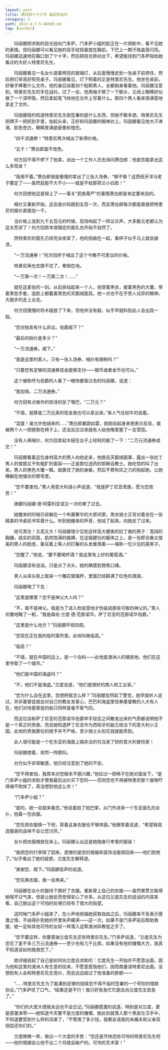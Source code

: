 ```yaml
---
layout: post
title: 第四百六十六节 最后的出价
category: 5
path: 2013-4-7-5-46600.md
tag: [normal]
---
```


　　玛丽娜把求助的目光投向门多萨。门多萨小姐的脸正在一片阴影中，看不见她的表情。但玛丽娜可以看见她的双手绞扭着放在胸前，下巴上一颗汗珠晶莹闪亮。玛丽娜迅速地在胸口划了个十字，然后把目光转向台下，希望能找到门多萨指给她看过的大好人特里尼先生。

　　玛丽娜看见一名女仆提着明亮的玻璃灯，从后面慢慢走到一张桌子前停住，然后把灯举高好照亮桌子。玛丽娜看见，灯下照着的正是特里尼先生。他坐在桌前，好像手捧着什么文件。他的身后站着四个鞑靼男人，全都俯身看着他。玛丽娜注意到，特里尼先生的手在战抖。过了一会，他用袖子擦了一下额头，又闭上眼睛好似做了一个深呼吸，然后拿起笔飞快地在文件上写着什么。那四个男人看来很满意地拿走了文件。

　　玛丽娜隐约知道特里尼先生刚签署的是什么东西，但她不敢多想。特里尼先生把牌子一把抓到手里，抬起头来，正好和玛丽娜的眼神对上。玛丽娜看见他大汗淋漓、脸色苍白，眼睛里满是疲惫和惶恐。

　　“四千流通劵！”特里尼再次喊出了新得价格。

　　“五千！”萧白郎面不改色。

　　何方回不得不停下了拍卖，派出一个工作人员去询问萧白郎：他是否能拿出这么多现金？

　　“我用不着。”萧白郎很是傲慢的拿出了三张入场券，“够不够？这西班牙洋马老子要定了——虽然屁股不大不小——就是不给那荷兰小白脸！”

　　何方回想他这是铆上了——事关“民族尊严”的事情萧白郎是肯定要来劲的。

　　喊价又重新开始，这会是价码跳到五百一次，而且萧白郎每次都是直接把特里尼的报价直接加一千。

　　当价格上涨到九千五百元的时候，现场响起了一阵议论声，大多数元老都认为这太荒谬了！何方回原本很镇定的面孔也开始不自然了。

　　而特里尼的面孔已经完全痉挛了，他的扭曲在一起，看样子似乎马上就会崩溃。

　　“一万流通券！”何方回终于喊出了这个今晚不可思议的价格。

　　特里尼再也支撑不住了，晕倒在地。

　　“一万第一次！一万第二次！……”

　　就在这紧张的一刻。从后排站起来一个人，他穿着黑衣，披着黑色的大氅，带着黑色手套，连脸上都戴着黑色的天鹅绒面具。他一点也不在乎旁人诧异的眼神，大踏步的走上台去。

　　何方回慢慢的将木槌放了下来，但他并没有敲，似乎早就料到此人会出现一般。

　　“您对拍卖有什么异议。伯爵阁下？”

　　“最后的拍价是多少？”

　　“一万流通券。阁下。”

　　“我是这里的客人，只有一张入场券，喊价有限制吗？”

　　“只要您有足够的流通券现金能够支付——银币或者金币也可以。”

　　这个被称呼为伯爵的人看了一眼快要昏过去的玛丽娜，说道：

　　“我加倍。二万流通券。”

　　何方回有点做作的惊讶的张了嘴巴，“二万元？”

　　“不错，就算是二万比索的现金我也可以拿出来。”来人气壮如牛的说着。

　　“混蛋！谁允许他胡来的……”萧白郎暴跳如雷，刚刚站起身来想表示反驳，就被两个人一把摁倒在椅子上，还没反应过来就有人给他嘴里塞了一支雪茄。

　　没有人再喊价，何方回拿起木槌在台子上轻轻的敲了一下：“二万元流通券成交！”

　　玛丽娜看着这位身材高大的男人向他走来，他脱去天鹅绒面罩，露出一张拉丁男人的俊朗又不失粗犷的面容——正是那位送药的耶稣会教士。她吃惊的叫了出来。男人的黑色大氅一飘。就裹住了她的身躯，然后不费吹灰之力的抱起她，让她横躺在他强壮的臂弯里。

　　“您不要害怕，”男人用意大利语小声说道，“我是萨丁尼亚贵族，愿为您效劳！”

　　唐娜玛丽娜·德·阿雷利亚诺又一次的晕了过去。

　　她醒来的时候已经躺在一个布置奢华的大房间里。黑衣骑士正背对着坐在一张精美的书桌前书写着什么。听到她醒来的声音，他站了起来。向她走了过来。

　　他可真壮！又高又大！玛丽娜很少见到这样高大健美的拉丁裔的男子：宽阔的胸脯，结实的双肩，肌肉饱满的胳膊，在这幅健壮的躯体之上，是一张即沧桑又俊美的男人的脸庞，象征着上等人的打鬈的头发垂落着——堪称一位少见的美男子。

　　“您醒了，”他说，“要不要喝杯酒？我这里有上好的葡萄酒。”

　　玛丽娜没有说话。只是点了点头，她的确感到唇焦口燥。

　　男人从床头柜上取来一个雕花玻璃杯，里面已经斟满了红色的酒液。

　　玛丽娜喝了下去：

　　“这里是哪里？您不是神父大人吗？”

　　“不，我不是神父。我是为了进入检疫营地才伪装成那些可敬的神父的。”男人优雅地鞠了一躬，“我是森佐·兰度·德·范那诺华。萨丁尼亚的范那诺华伯爵。”

　　“这里是什么地方？”玛丽娜环视四周。

　　“您现在正在我的临时寓所里。此地叫做临高。”

　　“临高？”

　　“不错，就在中国的边上。是一个岛屿——此地是澳洲人的殖民地。他们在这里夺取了一个城市。”

　　“他们是中国的海盗吗？”

　　“不，他们不是海盗。”兰度说道，“他们是很好的商人和工业家。”

　　“您为什么会在这里，您想把我怎么样？”玛丽娜忽然起了警觉，她早就听人说过，并非基督徒就会对自己的教友发善心，巴巴利海盗里信奉基督教的人大有人在，他们对待基督徒的船只同样是毫不客气的。

　　而这位自称萨丁尼亚的范那诺华伯爵举手投足之间散发出来的气质都说明他不是一个真正的贵族。而且她知道萨丁尼亚作为西班牙的副王统治下的意大利小王国，此地的贵族爵位的授予并不严格，至少骑士头衔花钱就能弄到。

　　此人很可能是一个在东亚的海面上搞非法的勾当发了财的意大利冒险家！

　　玛丽娜想着，突然一阵颤抖。

　　对方似乎非常敏感，他已经注意到了她的不安。

　　“您不用害怕，我原本对您根本不感兴趣，”他拉过一把椅子在她对面坐下，“是门多萨小姐的求助才使我最后出价买下您的——否则您也不用被特里尼那个废物吓得魂不附体了，真没想到他这么穷！”

　　“门多萨小姐？”

　　“是的，她一会就来看您。”他说着拍了拍巴掌，从门外进来一个东亚面孔的女仆，抱着一包衣服。

　　“您先把衣服换一下吧，穿着这身衣服也不够体面。”他微笑着说道，“希望我挑选服装的品味不会让您讨厌。”

　　女仆把衣服摊放在床上。玛丽娜认出这是她随身行李里的服装！

　　“我把您的行李赎了回来，遗憾的是您的银器和首饰没能赎回来——他们拒绝了。”似乎看出了她的疑惑，兰度先生解释道。

　　“谢谢您，阁下。”玛丽娜低声的说道。

　　“您先换衣服，我一会再来。”

　　玛丽娜在女仆的服侍下换好了衣服。重新穿上自己的衣服——虽然累赘又勒得她喘不过气来，但是让她反而觉得安心了许多。从这位兰度先生的说话的内容来看，自己脱出这个可怕的处境已经有了很大的指望。

　　这时候门多萨小姐来了，在小声地祝福她获取自由之后，玛丽娜来不及表示感激之情，不由得扑到她的怀里失声痛哭——这一次，如果不是门多萨前后帮助救援，她一定和其他可怜的女奴一样落入这帮澳洲异教徒之手了。

　　“您不要这样，你要感谢兰度先生还有特里尼先生。”门多萨说道，“兰度先生为您花了差不多三万元流通券——至少也有几千比索，如果没有他的慷慨大方，我真不知道该如何挽救您了。”

　　她详细说起了自己是如何向兰度去求助的：兰度先生一开始并不愿意出面，因为他和这里的澳洲人有生意的往来，不愿意惹恼他们，因而商量请特里尼出面。没想到有人会和特里尼先生竞价，而且远远超过了他准备的款额——

　　“……特里尼先生为了能凑到足够的钱赎您不得不临时签署的一个苛刻的借款协议。”门多萨叹了口气，“结果还是不行！我只好急急忙忙跑去向兰度先生告急了。”

　　“你们的大恩大德我永远也不会忘记。”玛丽娜感激的说道，特别是对兰度，更是感激涕零——她知道今天要不是兰度的慷慨，她此刻就落入那个黑皮壮汉手中，不知道要受到什么样的淫虐了，“不管用了多少钱，我都会请我的未婚夫和父亲双倍偿还你们的。”

　　兰度微微一笑，做出一个大度的手势：“您还是尽快还给可怜的特里尼先生吧——他的借据会让他不出二个月就会破产的。可怜的艺术家！”
